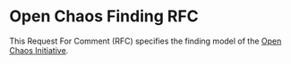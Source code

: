 # Open Chaos Finding RFC

This Request For Comment (RFC) specifies the finding model of the
[Open Chaos Initiative][oci].

[oci]: https://openchaos.io/
